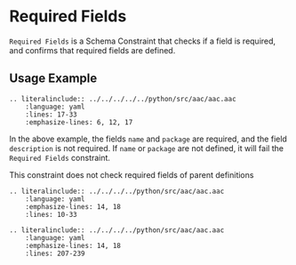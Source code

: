 # Required Fields
`Required Fields` is a Schema Constraint that checks if a field is required, and confirms that required fields are defined.

## Usage Example
```{eval-rst}
.. literalinclude:: ../../../../../python/src/aac/aac.aac
    :language: yaml
    :lines: 17-33
    :emphasize-lines: 6, 12, 17
```
In the above example, the fields `name` and `package` are required, and the field `description` is not required.  If `name` or `package` are not defined, it will fail the `Required Fields` constraint.

This constraint does not check required fields of parent definitions

```{eval-rst}
.. literalinclude:: ../../../../python/src/aac/aac.aac
    :language: yaml
    :emphasize-lines: 14, 18
    :lines: 10-33
```
```{eval-rst}
.. literalinclude:: ../../../../python/src/aac/aac.aac
    :language: yaml
    :emphasize-lines: 14, 18
    :lines: 207-239
```
